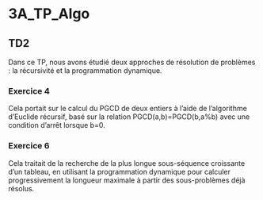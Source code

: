 # 3A_TP_Algo

## TD2

Dans ce TP, nous avons étudié deux approches de résolution de problèmes : la récursivité et la programmation dynamique.

### Exercice 4
Cela portait sur le calcul du PGCD de deux entiers à l’aide de l’algorithme d’Euclide récursif, basé sur la relation
PGCD(a,b)=PGCD(b,a%b) avec une condition d’arrêt lorsque b=0.

### Exercice 6
Cela traitait de la recherche de la plus longue sous-séquence croissante d’un tableau, en utilisant la programmation dynamique pour calculer progressivement la longueur maximale à partir des sous-problèmes déjà résolus.